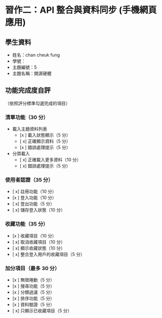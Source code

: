 
# 習作二：API 整合與資料同步 (手機網頁應用)

## 學生資料

- 姓名：chan cheuk fung
- 學號：
- 主題編號：5
- 主題名稱：開源硬體

## 功能完成度自評

（依照評分標準勾選完成的項目）

### 清單功能（30 分）

- 載入主題資料列表
  - [x ] 載入狀態顯示（5 分）
  - [ x] 正確顯示資料（5 分）
  - [x ] 錯誤處理提示（5 分）
- 分頁載入
  - [ x] 正確載入更多資料（10 分）
  - [ x] 錯誤處理提示（5 分）

### 使用者認證（35 分）

- [ x] 註冊功能（10 分）
- [x ] 登入功能（10 分）
- [ x] 登出功能（5 分）
- [ x] 儲存登入狀態（10 分）

### 收藏功能（35 分）

- [x ] 收藏項目（10 分）
- [ x] 取消收藏項目（10 分）
- [ x] 顯示收藏狀態（10 分）
- [ x] 整合登入用戶的收藏項目（5 分）

### 加分項目（最多 30 分）

- [x ] 無限捲動（5 分）
- [x ] 搜尋功能（5 分）
- [x ] 分類過濾（5 分）
- [x ] 排序功能（5 分）
- [x ] 資料驗證（5 分）
- [ x] 只顯示已收藏項目（5 分）
